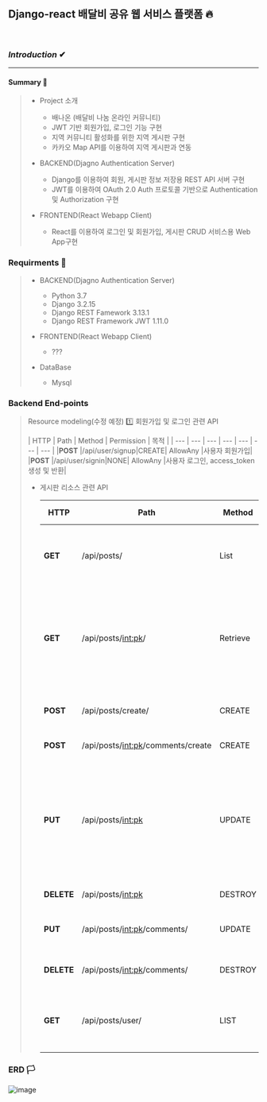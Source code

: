 ## Django-react 배달비 공유 웹 서비스 플랫폼 🔥

<br>

### ***Introduction*** ✔

<hr>

#### Summary 🔽
> - Project 소개
>   - 배나온 (배달비 나눔 온라인 커뮤니티)
>   - JWT 기반 회원가입, 로그인 기능 구현
>   - 지역 커뮤니티 활성화를 위한 지역 게시판 구현
>   - 카카오 Map API를 이용하여 지역 게시판과 연동
>  
> - BACKEND(Djagno Authentication Server)
>   - Django를 이용하여 회원, 게시판 정보 저장용 REST API 서버 구현
>   - JWT를 이용하여 OAuth 2.0 Auth 프로토콜 기반으로 Authentication 및 Authorization 구현
> 
> - FRONTEND(React Webapp Client)
>   - React를 이용하여 로그인 및 회원가입, 게시판 CRUD 서비스용 Web App구현

### Requirments 🤔
> - BACKEND(Djagno Authentication Server)
>   - Python 3.7
>   - Django 3.2.15
>   - Django REST Famework 3.13.1
>   - Django REST Framework JWT 1.11.0
> 
> - FRONTEND(React Webapp Client)
>   - ???
> - DataBase
>   - Mysql 

### Backend End-points 
> Resource modeling(수정 예정)
> 1️⃣ 회원가입 및 로그인 관련 API
> 
>   |  HTTP |  Path |  Method |  Permission |  목적 |
>   | --- | --- | --- | --- | --- | --- | --- |
>   |**POST** |/api/user/signup|CREATE| AllowAny |사용자 회원가입|
>   |**POST** |/api/user/signin|NONE| AllowAny |사용자 로그인, access_token 생성 및 반환|
> 
> 
> - 게시판 리소스 관련 API
> 
>   |  HTTP |  Path |  Method |  Permission |  목적 | request data(frontend) | response data(backend) |
>   | --- | --- | --- | --- | --- | --- | --- |
>   |**GET** |/api/posts/|List| AllowAny |게시글 목록 확인| None(아무것도 필요없음) | { "id(post)", "title", "writer", "created_at", "view_count", "comments_count" } |
>   |**GET** |/api/posts/<int:pk>/|Retrieve| Access_token or ReadOnly |게시글 하나 확인(Detail)| None(그러나 path에 post의 id를 입력해야함) | { "id"(post), "title", "writer", "content", "updated_at", "comments": [ { "user, "content", "created_at", "updated_at" },  { "user, "content", "created_at", "updated_at" } ...} ]
>   |**POST** |/api/posts/create/|CREATE| Access_token |게시글 생성| { "title", "content", "category", "address_id" } | { "title", "content", "category"} |
>   |**POST** |/api/posts/<int:pk>/comments/create|CREATE| Access_token | 댓글 생성| { "content" } | {"content"} |
>   |**PUT**  |/api/posts/<int:pk>|UPDATE| Access_token |자신의 게시글 수정| {"title", "content", "category"} |  { "id"(post), "title", "writer", "category", "content", "updated_at", "comments": [ { "user, "content", "created_at", "updated_at" },  { "user, "content", "created_at", "updated_at" } ...} ]
>   |**DELETE**|/api/posts/<int:pk>|DESTROY| Access_token |자신의 글 삭제| None | HTTP_204(콘텐츠 없음) |
>   |**PUT**  |/api/posts/<int:pk>/comments/|UPDATE| Access_token |자신의 댓글 수정| None |  { "id"(comment), "content", "created_at", "updated_at" |
>   |**DELETE**|/api/posts/<int:pk>/comments/|DESTROY| Access_token |자신의 댓글 삭제| None | HTTP_204(콘텐츠 없음) |
>   |**GET**|/api/posts/user/|LIST| Access_token | 내가 쓴 글들 확인 | None | [ { "id", "title", "writer", "category", "addressname", "created_at", "updated_at" } |
>   
### ERD 🏳

![image](https://user-images.githubusercontent.com/87630540/186983541-2726b055-8606-44f0-8eb1-4e62df0cead1.png)
